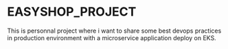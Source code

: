 # EASYSHOP_PROJECT
This is personnal project where i want to share some best devops practices in production environment with a microservice application deploy on EKS.
